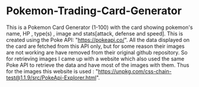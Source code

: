 # Pokemon-Trading-Card-Generator

This is a Pokemon Card Generator (1-100) with the card showing pokemon's name, HP , type(s) , image and stats[attack, defense and speed]. 
This is created using the Poke API: "https://pokeapi.co/".
All the data displayed on the card are fetched from this API only, but for some reason their images are not working are have removed from their original github repository.
So for retrieving images I came up with a website which also used the same Poke API to retrieve the data and have most of the images with them. Thus for the images this website is used : "https://unpkg.com/css-chain-test@1.1.9/src/PokeApi-Explorer.html".
